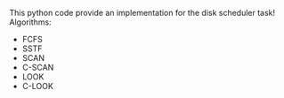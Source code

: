 This python code provide an implementation for the disk scheduler task!
Algorithms:
- FCFS
- SSTF
- SCAN
- C-SCAN
- LOOK
- C-LOOK
